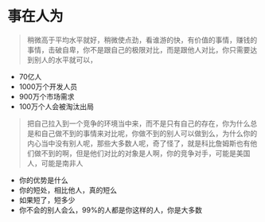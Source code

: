# 事在人为



> 稍微高于平均水平就好，稍微使点劲，看谁游的快，有价值的事情，赚钱的事情，击破自卑，你不是跟自己的极限对比，而是跟他人对比，你只需要达到别人的水平就可以，

* 70亿人
* 1000万个开发人员
* 900万个市场需求
* 100万个人会被淘汰出局

> 把自己拉入到一个竞争的环境当中来，而不是只有自己的存在，你为什么总是和自己做不到的事情来对比呢，你做不到的别人可以做到么，为什么你的内心当中没有别人呢，那些大多数人呢，奇了怪了，就是科比詹姆斯也有他们做不到的啊，但是他们对比的对象是人啊，你的竞争对手，可能是美国人，可能是南非人

* 你的优势是什么
* 你的短处，相比他人，真的短么
* 如果短了，短多少
* 你不会的别人会么，99%的人都是你这样的人，你是大多数

